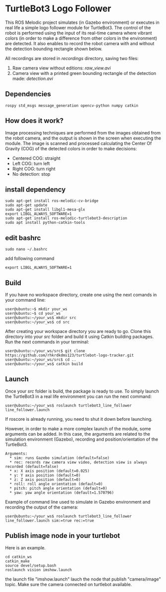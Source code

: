 # TurtleBot3 Logo Follower

This ROS Melodic project simulates (in Gazebo environment) or executes in real life a simple logo follower module for TurtleBot3. The control of the robot is performed using the input of its real-time camera where vibrant colors (in order to make a difference from other colors in the environment) are detected. It also enables to record the robot camera with and without the detection bounding rectangle shown below.

All recordings are stored in _recordings_ directory, saving two files:
1. Raw camera view without editions: _raw_view.avi_
2. Camera view with a printed green bounding rectangle of the detection made: _detection.avi_

## Dependencies

`
rospy
std_msgs
message_generation
opencv-python
numpy
catkin
`

## How does it work?

Image processing techniques are performed from the images obtained from the robot camera, and the output is shown in the screen when executing the module. The image is scanned and processed calculating the Center Of Gravity (COG) of the detected colors in order to make decisions:
* Centered COG: straight
* Left COG: turn left
* Right COG: turn right
* No detection: stop

## install dependency
```
sudo apt-get install ros-melodic-cv-bridge
sudo apt-get update
sudo apt-get install libgl1-mesa-glx
export LIBGL_ALWAYS_SOFTWARE=1
sudo apt-get install ros-melodic-turtlebot3-description
sudo apt install python-catkin-tools
```

## edit bashrc
```
sudo nano ~/.bashrc
```

add following command
```
export LIBGL_ALWAYS_SOFTWARE=1
```

## Build

If you have no workspace directory, create one using the next comands in your command line:

```console
user@ubuntu:~$ mkdir your_ws
user@ubuntu:~$ cd your_ws
user@ubuntu:~/your_ws$ mkdir src
user@ubuntu:~/your_ws$ cd src
```

After creating your workspace directory you are ready to go. Clone this directory into your _src_ folder and build it using Catkin building packages. Run the next commands in your terminal:

```console
user@ubuntu:~/your_ws/src$ git clone https://github.com/rhkrdkdms123/turtlebot-logo-tracker.git
user@ubuntu:~/your_ws/src$ cd ..
user@ubuntu:~/your_ws$ catkin build
```

## Launch

Once your _src_ folder is build, the package is ready to use. To simply launch the TurtleBot3 in a real life environment you can run the next command:

```console
user@ubuntu:~/your_ws$ roslaunch turtlebot3_line_follower line_follower.launch
```
If roscore is already running, you need to shut it down before launching.


However, in order to make a more complex launch of the module, some arguments can be added. In this case, the arguments are related to the simulation environment (Gazebo), recording and position/orientation of the TurtleBot3.

```
Arguments:
  * sim: runs Gazebo simulation (default=false)
  * rec: records raw camera view video, detection view is always recorded (default=false)
  * x: X axis position (default=0.025)
  * y: Y axis position (default=0)
  * z: Z axis position (default=0)
  * roll: roll angle orientation (default=0)
  * pitch: pitch angle orientation (default=0)
  * yaw: yaw angle orientation (default=1.570796)
```

Example of command line used to simulate in Gazebo environment and recording the output of the camera:
```console
user@ubuntu:~/your_ws$ roslaunch turtlebot3_line_follower line_follower.launch sim:=true rec:=true
```

## Publish image node in your turtlebot
Here is an example.
```
cd catkin_ws
catkin_make
source devel/setup.bash
roslaunch vision imshow.launch
```
the launch file "imshow.launch" lauch the node that publish "camera/image" topic.
Make sure the camera connected on turtlebot available.
